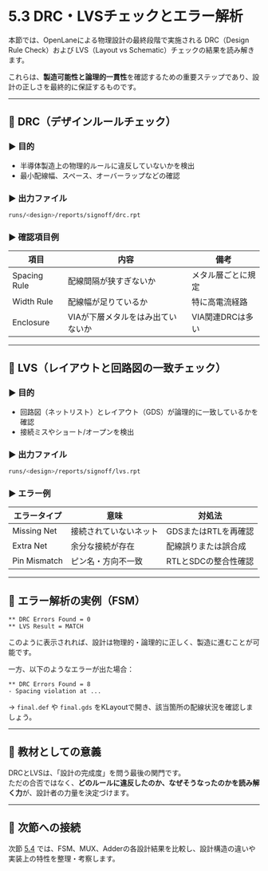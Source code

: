 # 5.3 DRC・LVSチェックとエラー解析

本節では、OpenLaneによる物理設計の最終段階で実施される DRC（Design Rule Check）および LVS（Layout vs Schematic）チェックの結果を読み解きます。

これらは、**製造可能性と論理的一貫性**を確認するための重要ステップであり、設計の正しさを最終的に保証するものです。

---

## 📐 DRC（デザインルールチェック）

### ▶ 目的

- 半導体製造上の物理的ルールに違反していないかを検出
- 最小配線幅、スペース、オーバーラップなどの確認

### ▶ 出力ファイル

```sh
runs/<design>/reports/signoff/drc.rpt
```

### ▶ 確認項目例

| 項目 | 内容 | 備考 |
|------|------|------|
| Spacing Rule | 配線間隔が狭すぎないか | メタル層ごとに規定 |
| Width Rule   | 配線幅が足りているか   | 特に高電流経路 |
| Enclosure    | VIAが下層メタルをはみ出ていないか | VIA関連DRCは多い |

---

## 🔄 LVS（レイアウトと回路図の一致チェック）

### ▶ 目的

- 回路図（ネットリスト）とレイアウト（GDS）が論理的に一致しているかを確認
- 接続ミスやショート/オープンを検出

### ▶ 出力ファイル

```sh
runs/<design>/reports/signoff/lvs.rpt
```

### ▶ エラー例

| エラータイプ | 意味 | 対処法 |
|--------------|------|--------|
| Missing Net  | 接続されていないネット | GDSまたはRTLを再確認 |
| Extra Net    | 余分な接続が存在       | 配線誤りまたは誤合成 |
| Pin Mismatch | ピン名・方向不一致    | RTLとSDCの整合性確認 |

---

## 🔧 エラー解析の実例（FSM）

```
** DRC Errors Found = 0
** LVS Result = MATCH
```

このように表示されれば、設計は物理的・論理的に正しく、製造に進むことが可能です。

一方、以下のようなエラーが出た場合：

```
** DRC Errors Found = 8
- Spacing violation at ...
```

→ `final.def` や `final.gds` をKLayoutで開き、該当箇所の配線状況を確認しましょう。

---

## 📘 教材としての意義

DRCとLVSは、「設計の完成度」を問う最後の関門です。  
ただの合否ではなく、**どのルールに違反したのか、なぜそうなったのかを読み解く力**が、設計者の力量を決定づけます。

---

## 🔗 次節への接続

次節 [5.4](5.4_comparison_summary.md) では、FSM、MUX、Adderの各設計結果を比較し、設計構造の違いや実装上の特性を整理・考察します。
